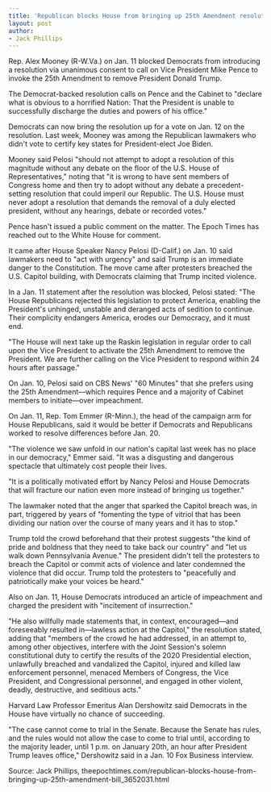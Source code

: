 ```yaml
---
title: 'Republican blocks House from bringing up 25th Amendment resolution'
layout: post
author:
- Jack Phillips
---
```


Rep. Alex Mooney (R-W.Va.) on Jan. 11 blocked Democrats from introducing a resolution via unanimous consent to call on Vice President Mike Pence to invoke the 25th Amendment to remove President Donald Trump.

The Democrat-backed resolution calls on Pence and the Cabinet to "declare what is obvious to a horrified Nation: That the President is unable to successfully discharge the duties and powers of his office."

Democrats can now bring the resolution up for a vote on Jan. 12 on the resolution. Last week, Mooney was among the Republican lawmakers who didn't vote to certify key states for President-elect Joe Biden.

Mooney said Pelosi "should not attempt to adopt a resolution of this magnitude without any debate on the floor of the U.S. House of Representatives," noting that "it is wrong to have sent members of Congress home and then try to adopt without any debate a precedent-setting resolution that could imperil our Republic. The U.S. House must never adopt a resolution that demands the removal of a duly elected president, without any hearings, debate or recorded votes."

Pence hasn't issued a public comment on the matter. The Epoch Times has reached out to the White House for comment.

It came after House Speaker Nancy Pelosi (D-Calif.) on Jan. 10 said lawmakers need to "act with urgency" and said Trump is an immediate danger to the Constitution. The move came after protesters breached the U.S. Capitol building, with Democrats claiming that Trump incited violence.

In a Jan. 11 statement after the resolution was blocked, Pelosi stated: "The House Republicans rejected this legislation to protect America, enabling the President's unhinged, unstable and deranged acts of sedition to continue. Their complicity endangers America, erodes our Democracy, and it must end.

"The House will next take up the Raskin legislation in regular order to call upon the Vice President to activate the 25th Amendment to remove the President. We are further calling on the Vice President to respond within 24 hours after passage."

On Jan. 10, Pelosi said on CBS News' "60 Minutes" that she prefers using the 25th Amendment—which requires Pence and a majority of Cabinet members to initiate—over impeachment.

On Jan. 11, Rep. Tom Emmer (R-Minn.), the head of the campaign arm for House Republicans, said it would be better if Democrats and Republicans worked to resolve differences before Jan. 20.

"The violence we saw unfold in our nation's capital last week has no place in our democracy," Emmer said. "It was a disgusting and dangerous spectacle that ultimately cost people their lives.

"It is a politically motivated effort by Nancy Pelosi and House Democrats that will fracture our nation even more instead of bringing us together."

The lawmaker noted that the anger that sparked the Capitol breach was, in part, triggered by years of "fomenting the type of vitriol that has been dividing our nation over the course of many years and it has to stop."

Trump told the crowd beforehand that their protest suggests "the kind of pride and boldness that they need to take back our country" and "let us walk down Pennsylvania Avenue." The president didn't tell the protesters to breach the Capitol or commit acts of violence and later condemned the violence that did occur. Trump told the protesters to "peacefully and patriotically make your voices be heard."

Also on Jan. 11, House Democrats introduced an article of impeachment and charged the president with "incitement of insurrection."

"He also willfully made statements that, in context, encouraged—and foreseeably resulted in—lawless action at the Capitol," the resolution stated, adding that "members of the crowd he had addressed, in an attempt to, among other objectives, interfere with the Joint Session's solemn constitutional duty to certify the results of the 2020 Presidential election, unlawfully breached and vandalized the Capitol, injured and killed law enforcement personnel, menaced Members of Congress, the Vice President, and Congressional personnel, and engaged in other violent, deadly, destructive, and seditious acts."

Harvard Law Professor Emeritus Alan Dershowitz said Democrats in the House have virtually no chance of succeeding.

"The case cannot come to trial in the Senate. Because the Senate has rules, and the rules would not allow the case to come to trial until, according to the majority leader, until 1 p.m. on January 20th, an hour after President Trump leaves office," Dershowitz said in a Jan. 10 Fox Business interview.

Source: Jack Phillips, theepochtimes.com/republican-blocks-house-from-bringing-up-25th-amendment-bill\_3652031.html
